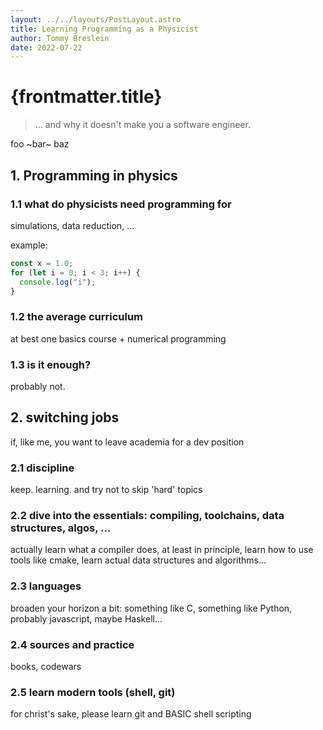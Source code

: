 ```yaml
---
layout: ../../layouts/PostLayout.astro
title: Learning Programming as a Physicist
author: Tommy Breslein
date: 2022-07-22
---
```


# {frontmatter.title}

> ... and why it doesn't make you a software engineer.

foo ~bar~ baz

## 1. Programming in physics

### 1.1 what do physicists need programming for

simulations, data reduction, ...

example:

```typescript
const x = 1.0;
for (let i = 0; i < 3; i++) {
  console.log("i");
}
```

### 1.2 the average curriculum

at best one basics course + numerical programming

### 1.3 is it enough?

probably not.

## 2. switching jobs

if, like me, you want to leave academia for a dev position

### 2.1 discipline

keep. learning. and try not to skip 'hard' topics

### 2.2 dive into the essentials: compiling, toolchains, data structures, algos, ...

actually learn what a compiler does, at least in principle, learn how to use tools like cmake, learn
actual data structures and algorithms...

### 2.3 languages

broaden your horizon a bit: something like C, something like Python, probably javascript, maybe
Haskell...

### 2.4 sources and practice

books, codewars

### 2.5 learn modern tools (shell, git)

for christ's sake, please learn git and BASIC shell scripting
